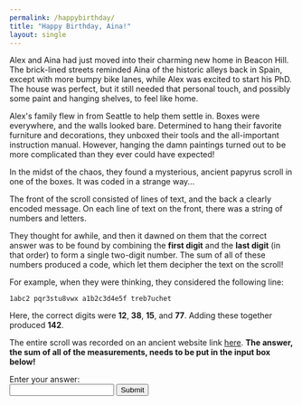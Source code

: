 ```yaml
---
permalink: /happybirthday/
title: "Happy Birthday, Aina!"
layout: single
---
```


Alex and Aina had just moved into their charming new home in Beacon Hill. The brick-lined streets reminded Aina of the historic alleys back in Spain, except with more bumpy bike lanes, while Alex was excited to start his PhD. The house was perfect, but it still needed that personal touch, and possibly some paint and hanging shelves, to feel like home.

Alex's family flew in from Seattle to help them settle in. Boxes were everywhere, and the walls looked bare. Determined to hang their favorite furniture and decorations, they unboxed their tools and the all-important instruction manual. However, hanging the damn paintings turned out to be more complicated than they ever could have expected!

In the midst of the chaos, they found a mysterious, ancient papyrus scroll in one of the boxes. It was coded in a strange way...

The front of the scroll consisted of lines of text, and the back a clearly encoded message. On each line of text on the front, there was a string of numbers and letters. 

They thought for awhile, and then it dawned on them that the correct answer was to be found by combining the **first digit** and the **last digit** (in that order) to form a single two-digit number. The sum of all of these numbers produced a code, which let them decipher the text on the scroll!

For example, when they were thinking, they considered the following line:

`1abc2 pqr3stu8vwx a1b2c3d4e5f treb7uchet`

Here, the correct digits were **12**, **38**, **15**, and **77**. Adding these together produced **142**.

The entire scroll was recorded on an ancient website link [here](/files/aina_bday/bday_puzzle_input.txt). **The answer,  the sum of all of the measurements, needs to be put in the input box below!**


<!-- Input field -->
<form id="puzzle-form">
  <label for="answer">Enter your answer:</label><br>
  <input type="text" id="answer" name="answer">
  <button type="submit">Submit</button>
</form>

<p id="feedback" style="color:red;"></p>

<!-- Include the external JavaScript file -->
<script src="/assets/js/puzzle.js" type="text/javascript"></script>


